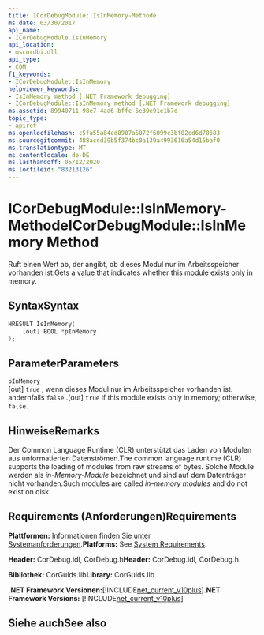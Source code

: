 ```yaml
---
title: ICorDebugModule::IsInMemory-Methode
ms.date: 03/30/2017
api_name:
- ICorDebugModule.IsInMemory
api_location:
- mscordbi.dll
api_type:
- COM
f1_keywords:
- ICorDebugModule::IsInMemory
helpviewer_keywords:
- IsInMemory method [.NET Framework debugging]
- ICorDebugModule::IsInMemory method [.NET Framework debugging]
ms.assetid: 89940711-98e7-4aa6-bffc-5e39e91e1b7d
topic_type:
- apiref
ms.openlocfilehash: c5fa55a84ed8907a5072f6099c3bf02cd6d78683
ms.sourcegitcommit: 488aced39b5f374bc0a139a4993616a54d15baf0
ms.translationtype: MT
ms.contentlocale: de-DE
ms.lasthandoff: 05/12/2020
ms.locfileid: "83213126"
---
```

# <a name="icordebugmoduleisinmemory-method"></a><span data-ttu-id="d7fc7-102">ICorDebugModule::IsInMemory-Methode</span><span class="sxs-lookup"><span data-stu-id="d7fc7-102">ICorDebugModule::IsInMemory Method</span></span>
<span data-ttu-id="d7fc7-103">Ruft einen Wert ab, der angibt, ob dieses Modul nur im Arbeitsspeicher vorhanden ist.</span><span class="sxs-lookup"><span data-stu-id="d7fc7-103">Gets a value that indicates whether this module exists only in memory.</span></span>  
  
## <a name="syntax"></a><span data-ttu-id="d7fc7-104">Syntax</span><span class="sxs-lookup"><span data-stu-id="d7fc7-104">Syntax</span></span>  
  
```cpp  
HRESULT IsInMemory(  
    [out] BOOL *pInMemory  
);  
```  
  
## <a name="parameters"></a><span data-ttu-id="d7fc7-105">Parameter</span><span class="sxs-lookup"><span data-stu-id="d7fc7-105">Parameters</span></span>  
 `pInMemory`  
 <span data-ttu-id="d7fc7-106">[out] `true` , wenn dieses Modul nur im Arbeitsspeicher vorhanden ist. andernfalls `false` .</span><span class="sxs-lookup"><span data-stu-id="d7fc7-106">[out] `true` if this module exists only in memory; otherwise, `false`.</span></span>  
  
## <a name="remarks"></a><span data-ttu-id="d7fc7-107">Hinweise</span><span class="sxs-lookup"><span data-stu-id="d7fc7-107">Remarks</span></span>  
 <span data-ttu-id="d7fc7-108">Der Common Language Runtime (CLR) unterstützt das Laden von Modulen aus unformatierten Datenströmen.</span><span class="sxs-lookup"><span data-stu-id="d7fc7-108">The common language runtime (CLR) supports the loading of modules from raw streams of bytes.</span></span> <span data-ttu-id="d7fc7-109">Solche Module werden als *in-Memory-Module* bezeichnet und sind auf dem Datenträger nicht vorhanden.</span><span class="sxs-lookup"><span data-stu-id="d7fc7-109">Such modules are called *in-memory modules* and do not exist on disk.</span></span>  
  
## <a name="requirements"></a><span data-ttu-id="d7fc7-110">Requirements (Anforderungen)</span><span class="sxs-lookup"><span data-stu-id="d7fc7-110">Requirements</span></span>  
 <span data-ttu-id="d7fc7-111">**Plattformen:** Informationen finden Sie unter [Systemanforderungen](../../get-started/system-requirements.md).</span><span class="sxs-lookup"><span data-stu-id="d7fc7-111">**Platforms:** See [System Requirements](../../get-started/system-requirements.md).</span></span>  
  
 <span data-ttu-id="d7fc7-112">**Header:** CorDebug.idl, CorDebug.h</span><span class="sxs-lookup"><span data-stu-id="d7fc7-112">**Header:** CorDebug.idl, CorDebug.h</span></span>  
  
 <span data-ttu-id="d7fc7-113">**Bibliothek:** CorGuids.lib</span><span class="sxs-lookup"><span data-stu-id="d7fc7-113">**Library:** CorGuids.lib</span></span>  
  
 <span data-ttu-id="d7fc7-114">**.NET Framework Versionen:**[!INCLUDE[net_current_v10plus](../../../../includes/net-current-v10plus-md.md)]</span><span class="sxs-lookup"><span data-stu-id="d7fc7-114">**.NET Framework Versions:** [!INCLUDE[net_current_v10plus](../../../../includes/net-current-v10plus-md.md)]</span></span>  
  
## <a name="see-also"></a><span data-ttu-id="d7fc7-115">Siehe auch</span><span class="sxs-lookup"><span data-stu-id="d7fc7-115">See also</span></span>
